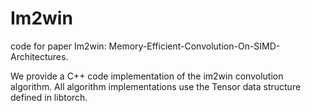 # Im2win
code for paper Im2win: Memory-Efficient-Convolution-On-SIMD-Architectures.

We provide a C++ code implementation of the im2win convolution algorithm. All algorithm implementations use the Tensor data structure defined in libtorch.
